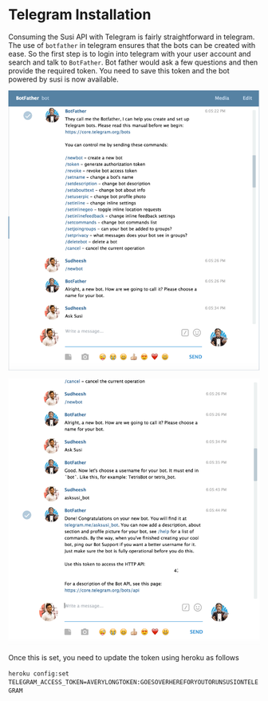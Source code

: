 # Telegram Installation

Consuming the Susi API with Telegram is fairly straightforward in telegram. The use of `botfather` in telegram ensures that the bots can be created with ease. So the first step is to login into telegram with your user account and search and talk to `BotFather`. Bot father would ask a few questions and then provide the required token. You need to save this token and the bot powered by susi is now available.

![Bot Father 1](docs/images/botfather1.png)

![Bot Father 2](docs/images/botfather2.png)

Once this is set, you need to update the token using heroku as follows

`heroku config:set TELEGRAM_ACCESS_TOKEN=AVERYLONGTOKEN:GOESOVERHEREFORYOUTORUNSUSIONTELEGRAM`
